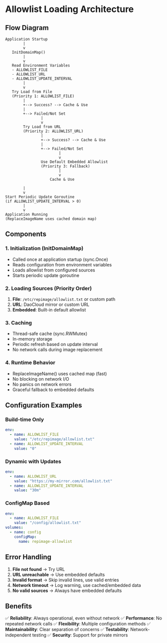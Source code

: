 # Allowlist Loading Architecture

## Flow Diagram

```
Application Startup
        |
        v
   InitDomainMap()
        |
        v
   Read Environment Variables
   - ALLOWLIST_FILE
   - ALLOWLIST_URL  
   - ALLOWLIST_UPDATE_INTERVAL
        |
        v
   Try Load from File
   (Priority 1: ALLOWLIST_FILE)
        |
        +--> Success? --> Cache & Use
        |
        +--> Failed/Not Set
                |
                v
        Try Load from URL
        (Priority 2: ALLOWLIST_URL)
                |
                +--> Success? --> Cache & Use
                |
                +--> Failed/Not Set
                        |
                        v
                Use Default Embedded Allowlist
                (Priority 3: Fallback)
                        |
                        v
                    Cache & Use

        |
        v
Start Periodic Update Goroutine
(if ALLOWLIST_UPDATE_INTERVAL > 0)
        |
        v
Application Running
(ReplaceImageName uses cached domain map)
```

## Components

### 1. Initialization (InitDomainMap)
- Called once at application startup (sync.Once)
- Reads configuration from environment variables
- Loads allowlist from configured sources
- Starts periodic update goroutine

### 2. Loading Sources (Priority Order)
1. **File**: `/etc/repimage/allowlist.txt` or custom path
2. **URL**: DaoCloud mirror or custom URL
3. **Embedded**: Built-in default allowlist

### 3. Caching
- Thread-safe cache (sync.RWMutex)
- In-memory storage
- Periodic refresh based on update interval
- No network calls during image replacement

### 4. Runtime Behavior
- ReplaceImageName() uses cached map (fast)
- No blocking on network I/O
- No panics on network errors
- Graceful fallback to embedded defaults

## Configuration Examples

### Build-time Only
```yaml
env:
  - name: ALLOWLIST_FILE
    value: "/etc/repimage/allowlist.txt"
  - name: ALLOWLIST_UPDATE_INTERVAL
    value: "0"
```

### Dynamic with Updates
```yaml
env:
  - name: ALLOWLIST_URL
    value: "https://my-mirror.com/allowlist.txt"
  - name: ALLOWLIST_UPDATE_INTERVAL
    value: "30m"
```

### ConfigMap Based
```yaml
env:
  - name: ALLOWLIST_FILE
    value: "/config/allowlist.txt"
volumes:
  - name: config
    configMap:
      name: repimage-allowlist
```

## Error Handling

1. **File not found** → Try URL
2. **URL unreachable** → Use embedded defaults
3. **Invalid format** → Skip invalid lines, use valid entries
4. **Network timeout** → Log warning, use cached/embedded data
5. **No valid sources** → Always have embedded defaults

## Benefits

✅ **Reliability**: Always operational, even without network
✅ **Performance**: No repeated network calls
✅ **Flexibility**: Multiple configuration methods
✅ **Maintainability**: Clear separation of concerns
✅ **Testability**: Network-independent testing
✅ **Security**: Support for private mirrors
